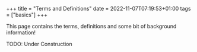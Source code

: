 +++
title = "Terms and Definitions"
date = 2022-11-07T07:19:53+01:00
tags = ["basics"]
+++

This page contains the terms, definitions and some bit of background information!

TODO: Under Construction

